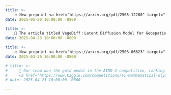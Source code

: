```yaml
---
title: >-
    🔥 New preprint <a href="https://arxiv.org/pdf/2505.12280" target="_blank">Temporal-Spectral-Spatial Unified Remote Sensing Dense Prediction</a> is now available on arXiv.
date: 2025-05-20 10:00:00 -0800

title: >-
    🎉 The article titled VegeDiff：Latent Diffusion Model for Geospatial Vegetation Forecasting has been published in IEEE Transactions on Geoscience and Remote Sensing (TGRS, SCI Q1 TOP, IF=8.3).
date: 2025-04-23 10:00:00 -0800

title: >-
    🔥 New preprint <a href="https://arxiv.org/pdf/2503.06623" target="_blank">Transforming Weather Data from Pixel to Latent Space</a> is now available on arXiv.
date: 2025-03-20 10:00:00 -0800

# title: >-
#     🎉 Our team won the gold medal in the AIMO-2 competition, ranking 14th out of 2213!
#     <a href="https://www.kaggle.com/competitions/ai-mathematical-olympiad-progress-prize-2/overview" target="_blank">Competition Link <i class="fas fa-angle-double-right"></i></a>
# date: 2025-04-23 10:00:00 -0800

---
```

